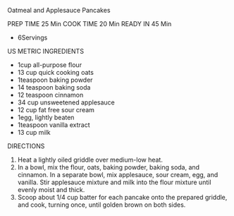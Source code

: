 Oatmeal and Applesauce Pancakes

PREP TIME  	25 Min
COOK TIME  	20 Min
READY IN  	45 Min

- 6Servings

	
US	METRIC
INGREDIENTS

- 1cup all-purpose flour
- 13 cup quick cooking oats
- 1teaspoon baking powder
- 14 teaspoon baking soda
- 12 teaspoon cinnamon
- 34 cup unsweetened applesauce
- 12 cup fat free sour cream
- 1egg, lightly beaten
- 1teaspoon vanilla extract
- 13 cup milk

DIRECTIONS

   1. Heat a lightly oiled griddle over medium-low heat.
   2. In a bowl, mix the flour, oats, baking powder, baking soda, and cinnamon. In a separate bowl, mix applesauce, sour cream, egg, and vanilla. Stir applesauce mixture and milk into the flour mixture until evenly moist and thick.
   3. Scoop about 1/4 cup batter for each pancake onto the prepared griddle, and cook, turning once, until golden brown on both sides.
